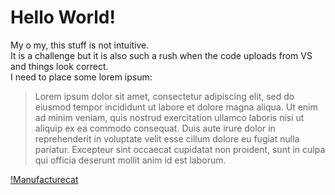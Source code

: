 # Hello World!
My o my, this stuff is not intuitive.  
It is a challenge but it is also such a rush when the code uploads from VS and things look correct.  
I need to place some lorem ipsum:
> Lorem ipsum dolor sit amet, consectetur adipiscing elit, sed do eiusmod tempor incididunt ut labore et dolore magna aliqua. Ut enim ad minim veniam, quis nostrud exercitation ullamco laboris nisi ut aliquip ex ea commodo consequat. Duis aute irure dolor in reprehenderit in voluptate velit esse cillum dolore eu fugiat nulla pariatur. Excepteur sint occaecat cupidatat non proident, sunt in culpa qui officia deserunt mollit anim id est laborum. 


[!Manufacturecat](https://github.com/john89521/john89521.github.io/blob/main/_img/manufacturetocat.png)
